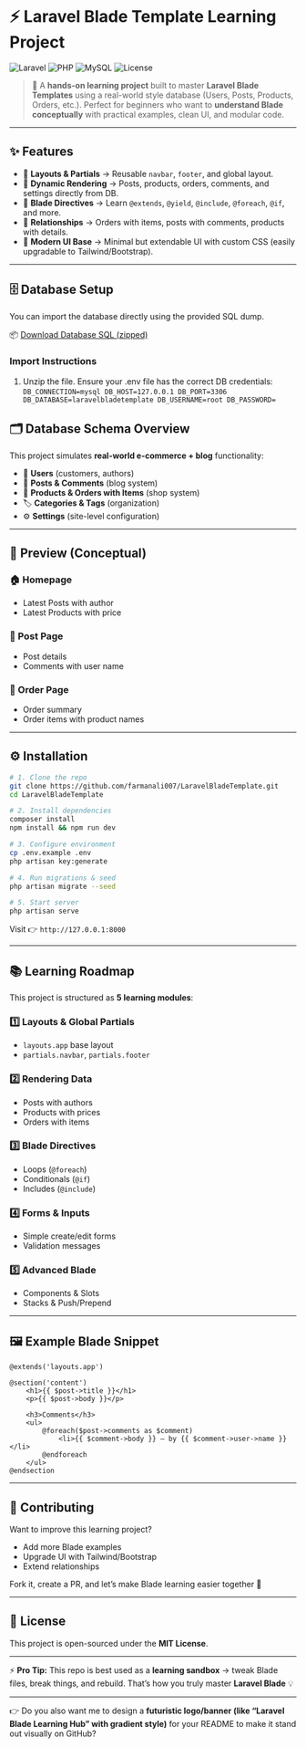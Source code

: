 # ⚡ Laravel Blade Template Learning Project

![Laravel](https://img.shields.io/badge/Laravel-11.x-FF2D20?style=for-the-badge&logo=laravel&logoColor=white)
![PHP](https://img.shields.io/badge/PHP-8.2-777BB4?style=for-the-badge&logo=php&logoColor=white)
![MySQL](https://img.shields.io/badge/MySQL-Database-4479A1?style=for-the-badge&logo=mysql&logoColor=white)
![License](https://img.shields.io/badge/License-MIT-green?style=for-the-badge)

> 🚀 A **hands-on learning project** built to master **Laravel Blade Templates** using a real-world style database (Users, Posts, Products, Orders, etc.).
> Perfect for beginners who want to **understand Blade conceptually** with practical examples, clean UI, and modular code.

---

## ✨ Features

-   🔹 **Layouts & Partials** → Reusable `navbar`, `footer`, and global layout.
-   🔹 **Dynamic Rendering** → Posts, products, orders, comments, and settings directly from DB.
-   🔹 **Blade Directives** → Learn `@extends`, `@yield`, `@include`, `@foreach`, `@if`, and more.
-   🔹 **Relationships** → Orders with items, posts with comments, products with details.
-   🔹 **Modern UI Base** → Minimal but extendable UI with custom CSS (easily upgradable to Tailwind/Bootstrap).

---

## 🗄 Database Setup

You can import the database directly using the provided SQL dump.

📦 [Download Database SQL (zipped)](database/dump/laravelbladetemplate.sql.zip)

### Import Instructions

1. Unzip the file.
   Ensure your .env file has the correct DB credentials:
   `DB_CONNECTION=mysql
DB_HOST=127.0.0.1
DB_PORT=3306
DB_DATABASE=laravelbladetemplate
DB_USERNAME=root
DB_PASSWORD=`

## 🗂 Database Schema Overview

This project simulates **real-world e-commerce + blog** functionality:

-   👤 **Users** (customers, authors)
-   📝 **Posts & Comments** (blog system)
-   🛒 **Products & Orders with Items** (shop system)
-   🏷 **Categories & Tags** (organization)
-   ⚙️ **Settings** (site-level configuration)

---

## 📸 Preview (Conceptual)

### 🏠 Homepage

-   Latest Posts with author
-   Latest Products with price

### 📝 Post Page

-   Post details
-   Comments with user name

### 🛒 Order Page

-   Order summary
-   Order items with product names

---

## ⚙️ Installation

```bash
# 1. Clone the repo
git clone https://github.com/farmanali007/LaravelBladeTemplate.git
cd LaravelBladeTemplate

# 2. Install dependencies
composer install
npm install && npm run dev

# 3. Configure environment
cp .env.example .env
php artisan key:generate

# 4. Run migrations & seed
php artisan migrate --seed

# 5. Start server
php artisan serve
```

Visit 👉 `http://127.0.0.1:8000`

---

## 📚 Learning Roadmap

This project is structured as **5 learning modules**:

### 1️⃣ Layouts & Global Partials

-   `layouts.app` base layout
-   `partials.navbar`, `partials.footer`

### 2️⃣ Rendering Data

-   Posts with authors
-   Products with prices
-   Orders with items

### 3️⃣ Blade Directives

-   Loops (`@foreach`)
-   Conditionals (`@if`)
-   Includes (`@include`)

### 4️⃣ Forms & Inputs

-   Simple create/edit forms
-   Validation messages

### 5️⃣ Advanced Blade

-   Components & Slots
-   Stacks & Push/Prepend

---

## 🖼 Example Blade Snippet

```blade
@extends('layouts.app')

@section('content')
    <h1>{{ $post->title }}</h1>
    <p>{{ $post->body }}</p>

    <h3>Comments</h3>
    <ul>
        @foreach($post->comments as $comment)
            <li>{{ $comment->body }} — by {{ $comment->user->name }}</li>
        @endforeach
    </ul>
@endsection
```

---

## 🤝 Contributing

Want to improve this learning project?

-   Add more Blade examples
-   Upgrade UI with Tailwind/Bootstrap
-   Extend relationships

Fork it, create a PR, and let’s make Blade learning easier together 🚀

---

## 📄 License

This project is open-sourced under the **MIT License**.

---

⚡ **Pro Tip:** This repo is best used as a **learning sandbox** → tweak Blade files, break things, and rebuild. That’s how you truly master **Laravel Blade** 💡

---

👉 Do you also want me to design a **futuristic logo/banner (like “Laravel Blade Learning Hub” with gradient style)** for your README to make it stand out visually on GitHub?
